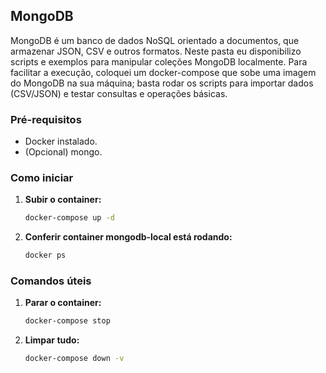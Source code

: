 ## MongoDB

MongoDB é um banco de dados NoSQL orientado a documentos, que armazenar JSON, CSV e outros formatos.
Neste pasta eu disponibilizo scripts e exemplos para manipular coleções MongoDB localmente. Para facilitar a execução, coloquei um docker-compose que sobe uma imagem do MongoDB na sua máquina; basta rodar os scripts para importar dados (CSV/JSON) e testar consultas e operações básicas.


### Pré-requisitos
- Docker instalado.
- (Opcional) mongo.

### Como iniciar

1. **Subir o container:**
   ```bash
   docker-compose up -d

2. **Conferir container mongodb-local está rodando:**
   ```bash
   docker ps

### Comandos úteis

1. **Parar o container:**
   ```bash
   docker-compose stop

2. **Limpar tudo:**
    ```bash
    docker-compose down -v